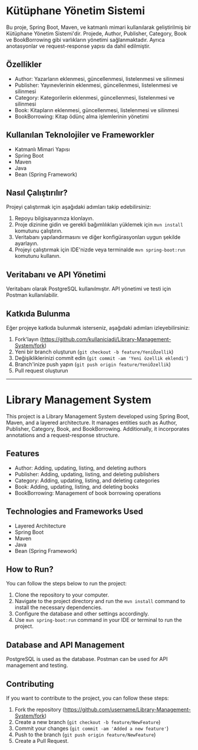 # Kütüphane Yönetim Sistemi

Bu proje, Spring Boot, Maven, ve katmanlı mimari kullanılarak geliştirilmiş bir Kütüphane Yönetim Sistemi'dir. Projede, Author, Publisher, Category, Book ve BookBorrowing gibi varlıkların yönetimi sağlanmaktadır. Ayrıca anotasyonlar ve request-response yapısı da dahil edilmiştir.

## Özellikler

- Author: Yazarların eklenmesi, güncellenmesi, listelenmesi ve silinmesi
- Publisher: Yayınevlerinin eklenmesi, güncellenmesi, listelenmesi ve silinmesi
- Category: Kategorilerin eklenmesi, güncellenmesi, listelenmesi ve silinmesi
- Book: Kitapların eklenmesi, güncellenmesi, listelenmesi ve silinmesi
- BookBorrowing: Kitap ödünç alma işlemlerinin yönetimi

## Kullanılan Teknolojiler ve Frameworkler

- Katmanlı Mimari Yapısı
- Spring Boot
- Maven
- Java
- Bean (Spring Framework)

## Nasıl Çalıştırılır?

Projeyi çalıştırmak için aşağıdaki adımları takip edebilirsiniz:

1. Repoyu bilgisayarınıza klonlayın.
2. Proje dizinine gidin ve gerekli bağımlılıkları yüklemek için `mvn install` komutunu çalıştırın.
3. Veritabanı yapılandırmasını ve diğer konfigürasyonları uygun şekilde ayarlayın.
4. Projeyi çalıştırmak için IDE'nizde veya terminalde `mvn spring-boot:run` komutunu kullanın.

## Veritabanı ve API Yönetimi

Veritabanı olarak PostgreSQL kullanılmıştır. API yönetimi ve testi için Postman kullanılabilir.

## Katkıda Bulunma

Eğer projeye katkıda bulunmak isterseniz, aşağıdaki adımları izleyebilirsiniz:

1. Fork'layın (https://github.com/kullaniciadi/Library-Management-System/fork)
2. Yeni bir branch oluşturun (`git checkout -b feature/YeniÖzellik`)
3. Değişikliklerinizi commit edin (`git commit -am 'Yeni özellik eklendi'`)
4. Branch'inize push yapın (`git push origin feature/YeniÖzellik`)
5. Pull request oluşturun

-------------------------------------------------------------------------------------------------------------------------------------

# Library Management System

This project is a Library Management System developed using Spring Boot, Maven, and a layered architecture. It manages entities such as Author, Publisher, Category, Book, and BookBorrowing. Additionally, it incorporates annotations and a request-response structure.

## Features

- Author: Adding, updating, listing, and deleting authors
- Publisher: Adding, updating, listing, and deleting publishers
- Category: Adding, updating, listing, and deleting categories
- Book: Adding, updating, listing, and deleting books
- BookBorrowing: Management of book borrowing operations

## Technologies and Frameworks Used

- Layered Architecture
- Spring Boot
- Maven
- Java
- Bean (Spring Framework)

## How to Run?

You can follow the steps below to run the project:

1. Clone the repository to your computer.
2. Navigate to the project directory and run the `mvn install` command to install the necessary dependencies.
3. Configure the database and other settings accordingly.
4. Use `mvn spring-boot:run` command in your IDE or terminal to run the project.

## Database and API Management

PostgreSQL is used as the database. Postman can be used for API management and testing.

## Contributing

If you want to contribute to the project, you can follow these steps:

1. Fork the repository (https://github.com/username/Library-Management-System/fork)
2. Create a new branch (`git checkout -b feature/NewFeature`)
3. Commit your changes (`git commit -am 'Added a new feature'`)
4. Push to the branch (`git push origin feature/NewFeature`)
5. Create a Pull Request.

